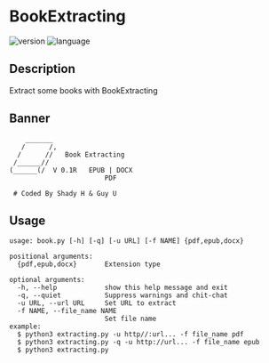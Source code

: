 # BookExtracting

![version](https://img.shields.io/badge/version-0.1-yellow.svg)
![language](https://img.shields.io/badge/language-python3%2B-green.svg)

## Description
Extract some books with BookExtracting
## Banner

        _______
       /      /,    
      /      //   Book Extracting
     /______//          
    (______(/  V 0.1R   EPUB | DOCX
                            PDF
     
     # Coded By Shady H & Guy U
   
## Usage
    usage: book.py [-h] [-q] [-u URL] [-f NAME] {pdf,epub,docx}
        
    positional arguments:
      {pdf,epub,docx}       Extension type
            
    optional arguments:
      -h, --help            show this help message and exit
      -q, --quiet           Suppress warnings and chit-chat
      -u URL, --url URL     Set URL to extract
      -f NAME, --file_name NAME
                            Set file name
    example:
      $ python3 extracting.py -u http//:url... -f file_name pdf
      $ python3 extracting.py -q -u http://url... -f file_name epub
      $ python3 extracting.py
